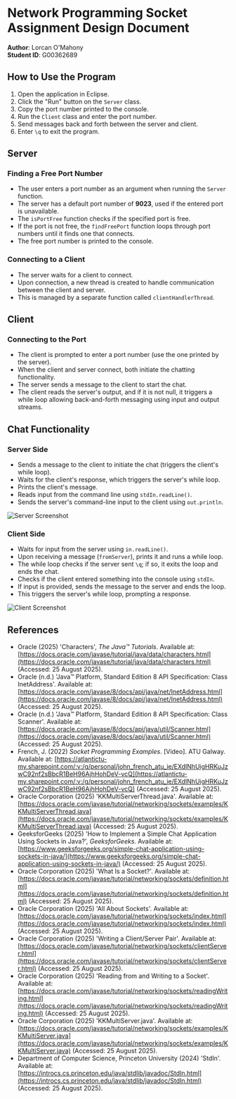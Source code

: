 # Network Programming Socket Assignment Design Document

**Author**: Lorcan O'Mahony  
**Student ID**: G00362689

## How to Use the Program

1. Open the application in Eclipse.
2. Click the "Run" button on the `Server` class.
3. Copy the port number printed to the console.
4. Run the `Client` class and enter the port number.
5. Send messages back and forth between the server and client.
6. Enter `\q` to exit the program.

## Server

### Finding a Free Port Number
- The user enters a port number as an argument when running the `Server` function.
- The server has a default port number of **9023**, used if the entered port is unavailable.
- The `isPortFree` function checks if the specified port is free.
- If the port is not free, the `findFreePort` function loops through port numbers until it finds one that connects.
- The free port number is printed to the console.

### Connecting to a Client
- The server waits for a client to connect.
- Upon connection, a new thread is created to handle communication between the client and server.
- This is managed by a separate function called `clientHandlerThread`.

## Client

### Connecting to the Port
- The client is prompted to enter a port number (use the one printed by the server).
- When the client and server connect, both initiate the chatting functionality.
- The server sends a message to the client to start the chat.
- The client reads the server's output, and if it is not null, it triggers a while loop allowing back-and-forth messaging using input and output streams.

## Chat Functionality

### Server Side
- Sends a message to the client to initiate the chat (triggers the client's while loop).
- Waits for the client's response, which triggers the server's while loop.
- Prints the client's message.
- Reads input from the command line using `stdIn.readLine()`.
- Sends the server's command-line input to the client using `out.println`.

![Server Screenshot](https://github.com/user-attachments/assets/0954777c-e80e-4007-9fe0-70c5907fa0e1)

### Client Side
- Waits for input from the server using `in.readLine()`.
- Upon receiving a message (`fromServer`), prints it and runs a while loop.
- The while loop checks if the server sent `\q`; if so, it exits the loop and ends the chat.
- Checks if the client entered something into the console using `stdIn`.
- If input is provided, sends the message to the server and ends the loop.
- This triggers the server's while loop, prompting a response.

![Client Screenshot](https://github.com/user-attachments/assets/26f7c556-8e7c-4c55-ab12-a3375a14d9ce)

## References

- Oracle (2025) 'Characters', *The Java™ Tutorials*. Available at: [https://docs.oracle.com/javase/tutorial/java/data/characters.html](https://docs.oracle.com/javase/tutorial/java/data/characters.html) (Accessed: 25 August 2025).
- Oracle (n.d.) 'Java™ Platform, Standard Edition 8 API Specification: Class InetAddress'. Available at: [https://docs.oracle.com/javase/8/docs/api/java/net/InetAddress.html](https://docs.oracle.com/javase/8/docs/api/java/net/InetAddress.html) (Accessed: 25 August 2025).
- Oracle (n.d.) 'Java™ Platform, Standard Edition 8 API Specification: Class Scanner'. Available at: [https://docs.oracle.com/javase/8/docs/api/java/util/Scanner.html](https://docs.oracle.com/javase/8/docs/api/java/util/Scanner.html) (Accessed: 25 August 2025).
- French, J. (2022) *Socket Programming Examples*. [Video]. ATU Galway. Available at: [https://atlantictu-my.sharepoint.com/:v:/g/personal/john_french_atu_ie/EXdlNhUigHRKuJzwC92nf2sBbcR1BeH96AjhHohDeV-vcQ](https://atlantictu-my.sharepoint.com/:v:/g/personal/john_french_atu_ie/EXdlNhUigHRKuJzwC92nf2sBbcR1BeH96AjhHohDeV-vcQ) (Accessed: 25 August 2025).
- Oracle Corporation (2025) 'KKMultiServerThread.java'. Available at: [https://docs.oracle.com/javase/tutorial/networking/sockets/examples/KKMultiServerThread.java](https://docs.oracle.com/javase/tutorial/networking/sockets/examples/KKMultiServerThread.java) (Accessed: 25 August 2025).
- GeeksforGeeks (2025) 'How to Implement a Simple Chat Application Using Sockets in Java?', *GeeksforGeeks*. Available at: [https://www.geeksforgeeks.org/simple-chat-application-using-sockets-in-java/](https://www.geeksforgeeks.org/simple-chat-application-using-sockets-in-java/) (Accessed: 25 August 2025).
- Oracle Corporation (2025) 'What Is a Socket?'. Available at: [https://docs.oracle.com/javase/tutorial/networking/sockets/definition.html](https://docs.oracle.com/javase/tutorial/networking/sockets/definition.html) (Accessed: 25 August 2025).
- Oracle Corporation (2025) 'All About Sockets'. Available at: [https://docs.oracle.com/javase/tutorial/networking/sockets/index.html](https://docs.oracle.com/javase/tutorial/networking/sockets/index.html) (Accessed: 25 August 2025).
- Oracle Corporation (2025) 'Writing a Client/Server Pair'. Available at: [https://docs.oracle.com/javase/tutorial/networking/sockets/clientServer.html](https://docs.oracle.com/javase/tutorial/networking/sockets/clientServer.html) (Accessed: 25 August 2025).
- Oracle Corporation (2025) 'Reading from and Writing to a Socket'. Available at: [https://docs.oracle.com/javase/tutorial/networking/sockets/readingWriting.html](https://docs.oracle.com/javase/tutorial/networking/sockets/readingWriting.html) (Accessed: 25 August 2025).
- Oracle Corporation (2025) 'KKMultiServer.java'. Available at: [https://docs.oracle.com/javase/tutorial/networking/sockets/examples/KKMultiServer.java](https://docs.oracle.com/javase/tutorial/networking/sockets/examples/KKMultiServer.java) (Accessed: 25 August 2025).
- Department of Computer Science, Princeton University (2024) 'StdIn'. Available at: [https://introcs.cs.princeton.edu/java/stdlib/javadoc/StdIn.html](https://introcs.cs.princeton.edu/java/stdlib/javadoc/StdIn.html) (Accessed: 25 August 2025).
